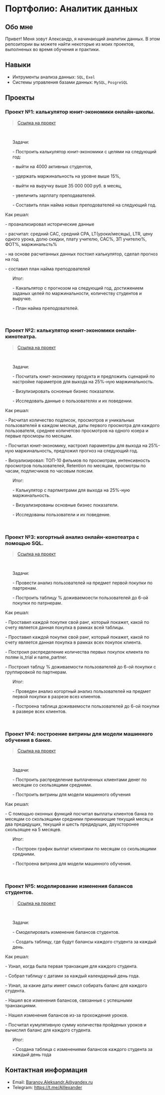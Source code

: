 # Портфолио: Аналитик данных
## Обо мне
Привет! Меня зовут Александр, я начинающий аналитик данных. В этом репозитории вы можете найти некоторые из моих проектов, выполненых во время обучения и практики.


## Навыки
- Интрументы анализа данных: ``SQL``, ``Exel``
- Системы управления базами данных: ``MySQL``, ``PosgreSQL``

## Проекты

### Пpоект №1: калькулятор юнит-экономики онлайн-школы.
> <a href="https://docs.google.com/spreadsheets/d/1bSqsOu1-nbPzzZ6Cn50QlmKxQwDvq0rX/edit?usp=sharing&ouid=109420760729254559985&rtpof=true&sd=true">Ссылка на проект</a>
<br>
<ol>
<p>Задачи:</p>
<p>- Построить калькулятор юнит-экономики с целями на следующий год:</p>
<p>- выйти на 4000 активных студентов,</p>
<p>- удержать маржинальность на уровне выше 15%,</p>
<p>- выйти на выручку выше 35 000 000 руб. в месяц,</p>
<p>- увеличить зарплату преподавателей.</p></li>  
<p>- Составить план найма новых преподователей на следующий год.</p>
</ol>
<p>Как решал:</p>
<p>- проанализировал исторические данные</p>
<p>- расчитал: средний CAC, средний CPA, LT(уроки/месяцы), LTR, цену одного урока, долю скидки, плату учителю, CAC%, ЗП учителю%, ФОТ%, маржинальсть%</p>
<p>- на основе расчитанных данных постоил калькулятор, сделал прогноз на год</p>
<p>- составил план найма преподователей</p>
<ol>
<p>Итог:</p>
<p>- Какальлятор с прогнозом на следующий год, достижением заданых целей по маржинальности, количеству студентов и выручке.</p>
<p>- План найма преподователей.</p>
</ol>
<br>

### Проект №2: калькулятор юнит-экономики онлайн-кинотеатра.
  > <a href="https://drive.google.com/drive/folders/1I25VvbKV4A8V_t5460ywRBcfGx5Rv1I_?usp=drive_link">Ссылка на проект</a>
<br>
<ol>
<p>Задачи:</p>
<p>- Посчитать юнит-экономику продукта и предложить сценарий по настройке параметров для выхода на 25%-ную маржинальность.</p>
<p>- Визулизировать осноеные бизнес показатели.</p>
<p>- Исследовать данные о пользователях и их поведении.</p>
</ol>
<p>Как решал:</p>
<p>- Расчитал количество подписок, просмотров и уникальных пользователей в каждом месяце, даты первого просмотра для каждого пользователя, среднее количетсво просмотров на одного юзера и первые просморы по месяцам. </p>
<p>- Посчитал юнит-экономику, настроил параментры для выхода на 25%-ную маржинальность, предложил прогноз на следующий год.</p>
<p>- Визуализировал: ТОП-10 фильмов по просмотрам, интенсивность просмотров пользователей, Retention по месяцам, просмотры по часам, подписчиков по часовым поясам.</p>
<ol>
<p>Итог:</p>  
<p>- Калькулятор с парпметрами для выхода на 25%-ную маржинальность.</p>
<p>- Визуализированы основные бизнес показатели.</p>
<p>- Исследованы пользователи и их поведение.</p>
</ol>
<br>

### Проект №3: когортный анализ онлайн-конотеатра с помощью SQL.
 > <a href="https://drive.google.com/drive/folders/1NbtyZpxRTNlemQfUdzV5oh_0Mi3toZO1?usp=drive_link">Ссылка на проект</a>
 <br>
<ol>
<p>Задачи:</p>
<p>- Провести анализ пользователей на предмет первой покупки по партренам.</p>
<p>- Построить таблицу % доживаемоести пользователей до 6-ой покупки по патрнерам.</p>
</ol>
<p>Как решал:</p>
<p>- Проставил каждой покупке свой ранг, который покажет, какой по счету является данная покупка в рамках всей таблицы.</p>
<p>- Проставил каждой покупке свой ранг, который покажет, какой по счету является данная покупка в рамках всех покупок клиента.</p>
<p>- Построил распределение количества первых покупок клиента по полям is_trial и name_partner.</p>
<p>- Построил таблцу % доживаемости пользователей до 6-ой покупки с группировкой по партнерам.</p> 
<ol>
<p>Итог:</p>  
<p>- Проведен анализ когортный анализ пользователей на предмет первой покупки в разрезе всез клиентов.</p>
<p>- Построена таблица доживаемости пользователей до 6-ой покупки в развере всех клиентов.</p>
</ol>
<br>  

### Проект №4: построение витрины для модели машинного обучения в банке.
> <a href="https://drive.google.com/drive/folders/1DLK7-FitO0rWXJMKUar6pJy_nz7IKu2t?usp=sharing">Ссылка на проект</a>
<br>
<ol>
<p>Задачи:</p>
<p>- Построить распределение выплаченных клиентами денег по месяцам со скользящими средними.</p>
<p>- Построить витрины для модели машинного обучения</p>
</ol>
<p>Как решал:</p>
<p>- С помощью оконных функций посчитал выплаты клиентов банка по месяцам со скользящими средними принимающие текущий месяц и два предидущих, текущий и шесть предидущих, двухсторонее скользящее на 5 месяцев.</p>
<ol>
<p>Итог:</p> 
<p>- Построен график выплат клиентами по месяцам со скользящими средними.</p>
<p>- Построена витрина для модели машинного обучения.</p>
</ol>
<br> 

### Проект №5: моделирование изменения балансов студентов.
> <a href="https://drive.google.com/drive/folders/1lemETDCoYaItalQX2M03Pf16GUusYbLi?usp=sharing">Ссылка на проект</a>
<br> 
<ol>
<p>Задачи:</p>
<p>- Смоделировать изменение балансов студентов.</p>
<p>- Cоздать таблицу, где будут балансы каждого студента за каждый день.</p>
</ol>
<p>Как решал:</p>
<p>- Узнал, когда была первая транзакция для каждого студента.</p>
<p>- Собрал таблицу с датами за каждый календарный день года.</p>
<p>- Узнал, за какие даты имеет смысл собирать баланс для каждого студента.</p>
<p>- Нашел все изменения балансов, связанные с успешными транзакциями.</p>
<p>- Нашел изменения балансов из-за прохождения уроков.</p>
<p>- Посчитал кумулятивную сумму количества пройденых уроков и вычислил баланс для каждого студента.</p>
<ol>
<p>Итог:</p> 
<p>- Создана таблица с изменениями балансов каждого студента за каждый день года</p>
</ol>

## Контактная информация
- Email: Baranov.Aleksandr.A@yandex.ru
- Telegram: https://t.me/Alllexander

